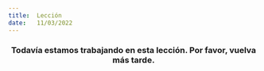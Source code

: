 ```yaml
---
title:  Lección
date:   11/03/2022
---
```


### <center>Todavía estamos trabajando en esta lección. Por favor, vuelva más tarde.</center>